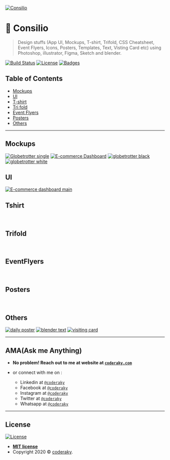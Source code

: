<a href="http://coderaky.com"><img src="https://raw.githubusercontent.com/coderaky/files/master/png/hello.png?v=3&s=200" title="Consilio" alt="Consilio"></a>
# 🎨 Consilio

> Design stuffs (App UI, Mockups, T-shirt, Trifold, CSS Cheatsheet, Event Flyers, Icons, Posters, Templates, Text, Visting Card etc) using Photoshop, illustrator, Figma, Sketch and blender.


[![Build Status](http://img.shields.io/travis/badges/badgerbadgerbadger.svg?style=flat-square)](https://travis-ci.org/badges/badgerbadgerbadger) [![License](http://img.shields.io/:license-mit-blue.svg?style=flat-square)](http://badges.mit-license.org) [![Badges](http://img.shields.io/:badges-9/9-ff6799.svg?style=flat-square)](https://github.com/badges/badgerbadgerbadger)

## Table of Contents

- [Mockups](#mockups)
- [UI](#ui)
- [T-shirt](#tshirt)
- [Tri fold](#Trifold)
- [Event Flyers](#EventFlyers)
- [Posters](#poster)
- [Others](#others)

<!-- https://raw.githubusercontent.com/coder-aky/files/master/png/hello.png
<a href=""><img src="?v=3&s=200" title="" alt=""></a>-->
---

## Mockups
<a href="mockup/Globetrotter single.jpg"><img src="mockup/Globetrotter single.jpg?v=3&s=200" title="Globetrotter single" alt="Globetrotter single"></a>
<a href="mockup/E-commerce Dashboard.jpg"><img src="mockup/E-commerce Dashboard.jpg?v=3&s=200" title="E-commerce Dashboard" alt="E-commerce Dashboard"></a>
<a href="mockup/globetrotter black.jpg"><img src="mockup/globetrotter black.jpg?v=3&s=200" title="globetrotter black" alt="globetrotter black"></a><a href="mockup/globetrotter white.jpg"><img src="mockup/globetrotter white.jpg?v=3&s=200" title="globetrotter white" alt="globetrotter white"></a>

## UI
<a href="ui/E-commerce dashboard main.png"><img src="ui/E-commerce dashboard main.png?v=3&s=200" title="E-commerce dashboard main" alt="E-commerce dashboard main"></a>
<a href="ui/"><img src="ui/?v=3&s=200" title="" alt=""></a>
<a href="ui/"><img src="ui/?v=3&s=200" title="" alt=""></a>
<a href="ui/"><img src="ui/?v=3&s=200" title="" alt=""></a>
<a href="ui/"><img src="ui/?v=3&s=200" title="" alt=""></a>
<a href="ui/"><img src="ui/?v=3&s=200" title="" alt=""></a>
<a href="ui/"><img src="ui/?v=3&s=200" title="" alt=""></a>
<a href="ui/"><img src="ui/?v=3&s=200" title="" alt=""></a>
<a href="ui/"><img src="ui/?v=3&s=200" title="" alt=""></a>
## Tshirt
<a href="T-shirt/"><img src="T-shirt/?v=3&s=200" title="" alt=""></a>
<a href="T-shirt/"><img src="T-shirt/?v=3&s=200" title="" alt=""></a>
<a href="T-shirt/"><img src="T-shirt/?v=3&s=200" title="" alt=""></a>
## Trifold
<a href="Trifold/"><img src="Trifold/?v=3&s=200" title="" alt=""></a>
<a href="Trifold/"><img src="Trifold/?v=3&s=200" title="" alt=""></a>
<a href="Trifold/"><img src="Trifold/?v=3&s=200" title="" alt=""></a>
<a href="Trifold/"><img src="Trifold/?v=3&s=200" title="" alt=""></a>
## EventFlyers
<a href="event flyers/"><img src="event flyers/?v=3&s=200" title="" alt=""></a>
<a href="event flyers/"><img src="event flyers/?v=3&s=200" title="" alt=""></a>
## Posters
<a href="posters/"><img src="posters/?v=3&s=200" title="" alt=""></a>
<a href="posters/"><img src="posters/?v=3&s=200" title="" alt=""></a>
<a href="posters/"><img src="posters/?v=3&s=200" title="" alt=""></a>
<a href="posters/"><img src="posters/?v=3&s=200" title="" alt=""></a>
<a href="posters/"><img src="posters/?v=3&s=200" title="" alt=""></a>
<a href="posters/"><img src="posters/?v=3&s=200" title="" alt=""></a>
<a href="posters/"><img src="posters/?v=3&s=200" title="" alt=""></a>
<a href="posters/"><img src="posters/?v=3&s=200" title="" alt=""></a>
<a href="posters/"><img src="posters/?v=3&s=200" title="" alt=""></a>
## Others
<a href="templates/daily poster.jpg"><img src="templates/daily poster.jpg?v=3&s=200" title="daily poster" alt="daily poster"></a>
<a href="text/blender text.png"><img src="text/blender text.png?v=3&s=200" title="blender text" alt="blender text"></a>
<a href="visiting card/visiting card.jpg"><img src="text/visiting card.jpg?v=3&s=200" title="visiting card" alt="visiting card"></a>
<a href="icons/Facebook banner.png"><img src="icons/Facebook banner.png?v=3&s=200" title="" alt=""></a>
<a href="icons/Instagram banner.png"><img src="icons/Instagram banner.png?v=3&s=200" title="" alt=""></a>
<a href="icons/banner.png"><img src="icons/banner.png?v=3&s=200" title="" alt=""></a>
<a href="icons/rc banner.png"><img src="icons/rc banner.png?v=3&s=200" title="" alt=""></a>
<a href="icons/chrome logo.png"><img src="icons/chrome logo.png?v=3&s=200" title="" alt=""></a>
<a href="icons/facebook logo.png"><img src="icons/facebook logo.png?v=3&s=200" title="" alt=""></a>
<a href="icons/instagram logo.png"><img src="icons/instagram logo.png?v=3&s=200" title="" alt=""></a>


---

## AMA(Ask me Anything)

- **No problem! Reach out to me at website at <a href="http://coderaky.com" target="_blank">`coderaky.com`</a>**

- or connect with me on :
  - Linkedin at <a href="https://www.linkedin.com/in/coderaky/" target="_blank">`@coderaky`</a>
  - Facebook at <a href="https://www.facebook.com/coderaky" target="_blank">`@coderaky`</a>
  - Instagram at <a href="https://www.instagram.com/coderaky" target="_blank">`@coderaky`</a>
  - Twitter at <a href="http://twitter.com/coderaky" target="_blank">`@coderaky`</a>
  - Whatsapp at <a href="https://wa.me/919453457386" target="_blank">`@coderaky`</a>

---


## License

[![License](http://img.shields.io/:license-mit-blue.svg?style=flat-square)](http://badges.mit-license.org)

- **[MIT license](http://opensource.org/licenses/mit-license.php)**
- Copyright 2020 © <a href="http://coderaky.com" target="_blank">coderaky</a>.
